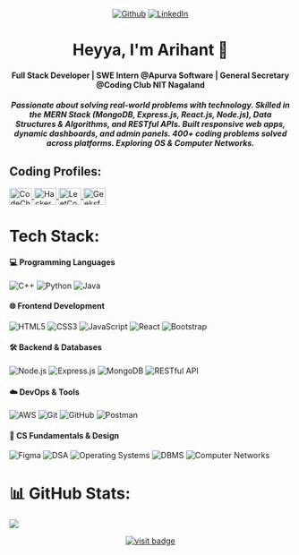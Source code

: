 <div >

 

<p align="center">
 <a href="https://github.com/arihantcode123" target="_blank"><img alt="Github" src="https://img.shields.io/badge/GitHub-%2312100E.svg?&style=for-the-badge&logo=Github&logoColor=white" /></a> 
 <a href="https://www.linkedin.com/in/i-am-arihant-jain/" target="_blank"><img alt="LinkedIn" src="https://img.shields.io/badge/linkedin-%230077B5.svg?&style=for-the-badge&logo=linkedin&logoColor=white" /></a> 

</p>
 
</p>
<div> 


<h1 align="center">Heyya, I'm Arihant 👋</h1>

<h4 align="center">
  Full Stack Developer | SWE Intern @Apurva Software | General Secretary @Coding Club NIT Nagaland
</h4>

<h5 align="center">
  Passionate about solving real-world problems with technology. Skilled in the MERN Stack (MongoDB, Express.js, React.js, Node.js), Data Structures & Algorithms, and RESTful APIs. Built responsive web apps, dynamic dashboards, and admin panels. 400+ coding problems solved across platforms. Exploring OS & Computer Networks.
</h5>


## Coding Profiles:

<p align="left">

<a href="https://www.codechef.com/users/arihantcode" target="blank">
  <img align="center" src="https://cdn.jsdelivr.net/npm/simple-icons@3.1.0/icons/codechef.svg" alt="CodeChef: arihantcode" height="30" width="40" />
</a>
<a href="https://www.hackerrank.com/profile/iamarihantjain45" target="blank">
  <img align="center" src="https://raw.githubusercontent.com/rahuldkjain/github-profile-readme-generator/master/src/images/icons/Social/hackerrank.svg" alt="HackerRank: iamarihantjain45" height="30" width="40" />
</a>
<a href="https://leetcode.com/u/arihantjainnitian/" target="blank">
  <img align="center" src="https://raw.githubusercontent.com/rahuldkjain/github-profile-readme-generator/master/src/images/icons/Social/leet-code.svg" alt="LeetCode: arihantjainnitian" height="30" width="40" />
</a>
<a href="https://www.geeksforgeeks.org/user/iamarihanp335/" target="blank">
  <img align="center" src="https://raw.githubusercontent.com/rahuldkjain/github-profile-readme-generator/master/src/images/icons/Social/geeks-for-geeks.svg" alt="GeeksforGeeks: iamarihanp335" height="30" width="40" />
</a>
</p>


# Tech Stack:
#### 💻 Programming Languages
![C++](https://img.shields.io/badge/C++-%2300599C.svg?style=for-the-badge&logo=c%2B%2B&logoColor=white)
![Python](https://img.shields.io/badge/Python-3670A0?style=for-the-badge&logo=python&logoColor=ffdd54)
![Java](https://img.shields.io/badge/Java-%23ED8B00.svg?style=for-the-badge&logo=java&logoColor=white)

#### 🌐 Frontend Development
![HTML5](https://img.shields.io/badge/HTML5-%23E34F26.svg?style=for-the-badge&logo=html5&logoColor=white)
![CSS3](https://img.shields.io/badge/CSS3-%231572B6.svg?style=for-the-badge&logo=css3&logoColor=white)
![JavaScript](https://img.shields.io/badge/JavaScript-%23323330.svg?style=for-the-badge&logo=javascript&logoColor=%23F7DF1E)
![React](https://img.shields.io/badge/React-%2361DAFB.svg?style=for-the-badge&logo=react&logoColor=black)
![Bootstrap](https://img.shields.io/badge/Bootstrap-%23563D7C.svg?style=for-the-badge&logo=bootstrap&logoColor=white)

#### 🛠️ Backend & Databases
![Node.js](https://img.shields.io/badge/Node.js-339933.svg?style=for-the-badge&logo=nodedotjs&logoColor=white)
![Express.js](https://img.shields.io/badge/Express.js-%23000000.svg?style=for-the-badge&logo=express&logoColor=white)
![MongoDB](https://img.shields.io/badge/MongoDB-%234ea94b.svg?style=for-the-badge&logo=mongodb&logoColor=white)
![RESTful API](https://img.shields.io/badge/RESTful%20API-%2300C7B7.svg?style=for-the-badge&logo=api&logoColor=white)

#### ☁️ DevOps & Tools
![AWS](https://img.shields.io/badge/AWS-%23FF9900.svg?style=for-the-badge&logo=amazonaws&logoColor=white)
![Git](https://img.shields.io/badge/Git-%23F05033.svg?style=for-the-badge&logo=git&logoColor=white)
![GitHub](https://img.shields.io/badge/GitHub-%23181717.svg?style=for-the-badge&logo=github&logoColor=white)
![Postman](https://img.shields.io/badge/Postman-%23FF6C37.svg?style=for-the-badge&logo=postman&logoColor=white)

#### 🧠 CS Fundamentals & Design
![Figma](https://img.shields.io/badge/Figma-%23F24E1E.svg?style=for-the-badge&logo=figma&logoColor=white)
![DSA](https://img.shields.io/badge/Data%20Structures%20%26%20Algorithms-%23000000.svg?style=for-the-badge&logo=google&logoColor=white)
![Operating Systems](https://img.shields.io/badge/Operating%20Systems-%23008080.svg?style=for-the-badge)
![DBMS](https://img.shields.io/badge/DBMS-%234B0082.svg?style=for-the-badge)
![Computer Networks](https://img.shields.io/badge/Computer%20Networks-%231E90FF.svg?style=for-the-badge)
# 📊 GitHub Stats:

![](https://github-readme-stats.vercel.app/api/top-langs/?username=arihantcode123&theme=buefy&hide_border=false&include_all_commits=true&count_private=true&layout=compact)


<p align="center">
  <a href="https://visitcount.itsvg.in">
    <img src="https://visitcount.itsvg.in/api?id=arihantcode123&icon=7&color=11" alt="visit badge"/>
  </a>
</p>


